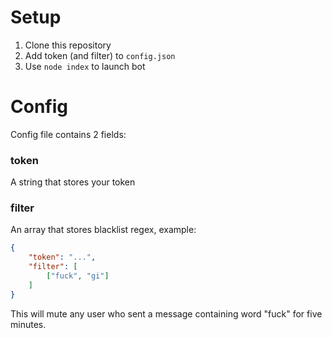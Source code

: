 # Setup
1. Clone this repository
2. Add token (and filter) to `config.json`
3. Use `node index` to launch bot

# Config
Config file contains 2 fields:
### token
A string that stores your token
### filter
An array that stores blacklist regex, example:
```json
{
    "token": "...",
    "filter": [
        ["fuck", "gi"]
    ]
}
```
This will mute any user who sent a message containing word "fuck" for five minutes.